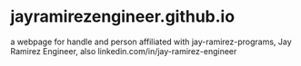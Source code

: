 # jayramirezengineer.github.io
a webpage for handle and person affiliated with jay-ramirez-programs, Jay Ramirez Engineer, also linkedin.com/in/jay-ramirez-engineer

